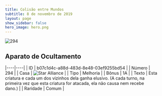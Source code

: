 ```yaml
---
title: Colisão entre Mundos
subtitle: 8 de novembro de 2019
layout: page
show_sidebar: false
hero_image: hero.png
---
```


![294](https://cdn.keyforgegame.com/media/card_front/pt/452_294_VRMW3V83963F_pt.png)

## Aparato de Ocultamento

|----|----|
| ID | b07c1d4c-a88d-483d-8e48-03ef9255bd54 |
| Número | 294 |
| Casa | ![Star Alliance](https://archonarcana.com/images/thumb/7/7d/Star_Alliance.png/22px-Star_Alliance.png "Aliança Estelar") |
| Tipo | Melhoria |
| Bônus | 1A |
| Texto | Esta criatura e cada um dos vizinhos dela ganha elusivo.  (A cada turno, na primeira vez que esta criatura for atacada, ela não causa nem recebe dano.) |
| Raridade | Comum |
